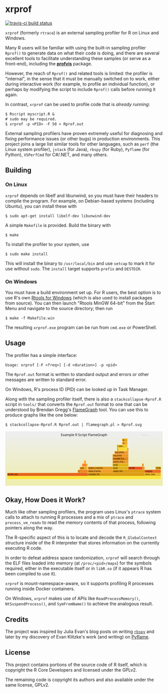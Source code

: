 # xrprof

<!-- badges: start -->

[![travis-ci build
status](https://travis-ci.org/atheriel/xrprof.svg?branch=master)](https://travis-ci.org/atheriel/xrprof)
<!-- badges: end -->

`xrprof` (formerly `rtrace`) is an external sampling profiler for R on Linux and
Windows.

Many R users will be familiar with using the built-in sampling profiler
`Rprof()` to generate data on what their code is doing, and there are several
excellent tools to facilitate understanding these samples (or serve as a
front-end), including the [**profvis**](https://rstudio.github.io/profvis/)
package.

However, the reach of `Rprof()` and related tools is limited: the profiler is
"internal", in the sense that it must be manually switched on to work, either
during interactive work (for example, to profile an individual function), or
perhaps by modifying the script to include `Rprof()` calls before running it
again.

In contrast, `xrprof` can be used to profile code that is *already running*:

```console
$ Rscript myscript.R &
# sudo may be required.
$ xrprof -p <PID> -F 50 > Rprof.out
```

External sampling profilers have proven extremely useful for diagnosing and
fixing performance issues (or other bugs) in production environments. This
project joins a large list similar tools for other languages, such as `perf`
(the Linux system profiler), `jstack` (for Java), `rbspy` (for Ruby), `Pyflame`
(for Python), `VSPerfCmd` for C#/.NET, and many others.

## Building

### On Linux

`xrprof` depends on libelf and libunwind, so you must have their headers to
compile the program. For example, on Debian-based systems (including Ubuntu),
you can install these with

```console
$ sudo apt-get install libelf-dev libunwind-dev
```

A simple `Makefile` is provided. Build the binary with

```console
$ make
```

To install the profiler to your system, use

```console
$ sudo make install
```

This will install the binary to `/usr/local/bin` and use `setcap` to mark it for
use without `sudo`. The `install` target supports `prefix` and `DESTDIR`.

### On Windows

You must have a build environment set up. For R users, the best option is to use
R's own [Rtools for Windows](https://cran.r-project.org/bin/windows/Rtools/)
(which is also used to install packages from source). You can then launch
"Rtools MinGW 64-bit" from the Start Menu and navigate to the source directory;
then run

```console
$ make -f Makefile.win
```

The resulting `xrprof.exe` program can be run from `cmd.exe` or PowerShell.

## Usage

The profiler has a simple interface:

    Usage: xrprof [-F <freq>] [-d <duration>] -p <pid>

The `Rprof.out` format is written to standard output and errors or other
messages are written to standard error.

On Windows, R's process ID (PID) can be looked up in Task Manager.

Along with the sampling profiler itself, there is also a `stackcollapse-Rprof.R`
script in `tools/` that converts the `Rprof.out` format to one that can be
understood by Brendan Gregg's [FlameGraph](http://www.brendangregg.com/flamegraphs.html)
tool. You can use this to produce graphs like the one below:

```shell
$ stackcollapse-Rprof.R Rprof.out | flamegraph.pl > Rprof.svg
```

![Example FlameGraph](example-flamegraph.svg)

## Okay, How Does it Work?

Much like other sampling profilers, the program uses Linux's `ptrace` system
calls to attach to running R processes and a mix of `ptrace` and
`process_vm_readv` to read the memory contents of that process, following
pointers along the way.

The R-specific aspect of this is to locate and decode the `R_GlobalContext`
structure inside of the R interpreter that stores information on the currently
executing R code.

In order to defeat address space randomization, `xrprof` will search through the
ELF files loaded into memory (at `/proc/<pid>/maps`) for the symbols required,
either in the executable itself or in `libR.so` (if it appears R has been
compiled to use it).

`xrprof` is mount-namespace-aware, so it supports profiling R processes running
inside Docker containers.

On Windows, `xrprof` makes use of APIs like `ReadProcessMemory()`,
`NtSuspendProcess()`, and `SymFromName()` to achieve the analogous result.

## Credits

The project was inspired by Julia Evan's blog posts on writing
[`rbspy`](https://rbspy.github.io/) and later by my discovery of Evan Klitzke's
work (and writing) on [Pyflame](https://github.com/uber/pyflame).

## License

This project contains portions of the source code of R itself, which is
copyright the R Core Developers and licensed under the GPLv2.

The remaining code is copyright its authors and also available under the same
license, GPLv2.
